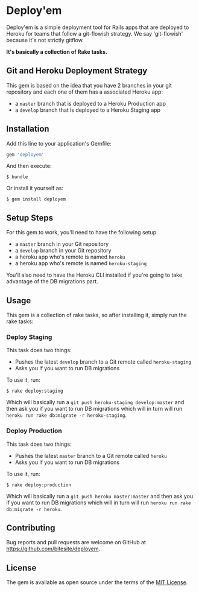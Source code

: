 # Deploy'em

Deploy'em is a simple deployment tool for Rails apps that are deployed to Heroku for teams that follow a git-flowish strategy. We say 'git-flowish' because it's not strictly gitflow. 

**It's basically a collection of Rake tasks.**

## Git and Heroku Deployment Strategy

This gem is based on the idea that you have 2 branches in your git repository and each one of them has a associated Heroku app:

- a ```master``` branch that is deployed to a Heroku Production app
- a ```develop``` branch that is deployed to a Heroku Staging app

## Installation

Add this line to your application's Gemfile:

```ruby
gem 'deployem'
```

And then execute:

    $ bundle

Or install it yourself as:

    $ gem install deployem

## Setup Steps

For this gem to work, you'll need to have the following setup

- a ```master``` branch in your Git repository
- a ```develop``` branch in your Git repository
- a heroku app who's remote is named ```heroku```
- a heroku app who's remote is named ```heroku-staging```

You'll also need to have the Heroku CLI installed if you're going to take advantage of the DB migrations part.

## Usage

This gem is a collection of rake tasks, so after installing it, simply run the rake tasks:

### Deploy Staging

This task does two things:

- Pushes the latest ```develop``` branch to a Git remote called ```heroku-staging```
- Asks you if you want to run DB migrations

To use it, run:

    $ rake deploy:staging

Which will basically run a ```git push heroku-staging develop:master``` and then ask you if you want to run DB migrations which will in turn will run ```heroku run rake db:migrate -r heroku-staging```.

### Deploy Production

This task does two things:

- Pushes the latest ```master``` branch to a Git remote called ```heroku```
- Asks you if you want to run DB migrations

To use it, run:

    $ rake deploy:production

Which will basically run a ```git push heroku master:master``` and then ask you if you want to run DB migrations which will in turn will run ```heroku run rake db:migrate -r heroku```.



## Contributing

Bug reports and pull requests are welcome on GitHub at https://github.com/bitesite/deployem.


## License

The gem is available as open source under the terms of the [MIT License](http://opensource.org/licenses/MIT).

